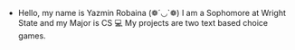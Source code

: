 - Hello, my name is Yazmin Robaina (❁´◡`❁)
I am a Sophomore at Wright State and my Major is CS 💻
My projects are two text based choice games.
